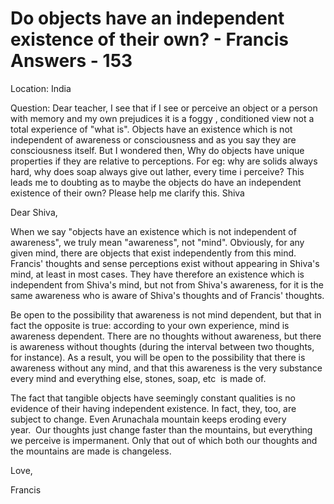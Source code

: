 # Do objects have an independent existence of their own? - Francis Answers - 153

Location: India&nbsp;

Question: Dear teacher, I see that if I see or perceive an object or a person with memory and my own prejudices it is a foggy , conditioned view not a total experience of &quot;what is&quot;. Objects have an existence which is not independent of awareness or consciousness and as you say they are consciousness itself. But I wondered then, Why do objects have unique properties if they are relative to perceptions. For eg: why are solids always hard, why does soap always give out lather, every time i perceive? This leads me to doubting as to maybe the objects do have an independent existence of their own? Please help me clarify this. Shiva

Dear Shiva,

When we say &quot;objects have an existence which is not independent of awareness&quot;, we truly mean &quot;awareness&quot;, not &quot;mind&quot;. Obviously, for any given mind, there are objects that exist independently from this mind. Francis' thoughts and sense perceptions exist without appearing in Shiva's mind, at least in most cases. They have therefore an existence which is independent from Shiva's mind, but not from Shiva's awareness, for it is the same awareness who is aware of Shiva's thoughts and of Francis' thoughts.

Be open to the possibility that awareness is not mind dependent, but that in fact the opposite is true: according to your own experience, mind is awareness dependent. There are no thoughts without awareness, but there is awareness without thoughts (during the interval between two thoughts, for instance). As a result, you will be open to the possibility that there is awareness without any mind, and that this awareness is the very substance every mind&nbsp;and everything else, stones, soap, etc&nbsp;&nbsp;is made of.

The fact that tangible objects have seemingly constant qualities is no evidence of their having independent existence. In fact, they, too, are subject to change. Even Arunachala mountain keeps eroding every year.&nbsp;&nbsp;Our thoughts just change faster than the mountains, but everything we perceive is impermanent. Only that out of which both our thoughts and the mountains are made is changeless.

Love,

Francis

